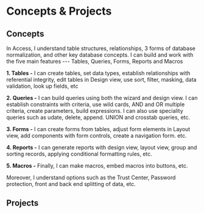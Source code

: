 # **Concepts & Projects**

## Concepts

In Access, I understand table structures, relationships, 3 forms of database normalization, and other key database concepts.
I can build and work with the five main features ---
Tables, Queries, Forms, Reports and Macros

**1. Tables -** I can create tables, set data types, establish relationships with referential integrity, edit tables in Design view, use sort, filter, masking, data validation, look up fields, etc

**2. Queries -** I can build queries using both the wizard and design view. I can establish constraints with criteria, use wild cards, AND and OR multiple criteria, create parameters, build expressions. I can also use speciality queries such as udate, delete, append. UNION and crosstab queries, etc.

**3. Forms -** I can create forms from tables, adjust form elements in Layout view, add components with form controls, create a navigation form. etc. 

**4. Reports -** I can generate reports with design view, layout view, group and sorting records, applying conditional formatting rules, etc. 

**5. Macros -** Finally, I can make macros, embed macros into buttons, etc. 

Moreover, I understand options such as the Trust Center, Password protection, front and back end splitting of data, etc. 


## Projects


